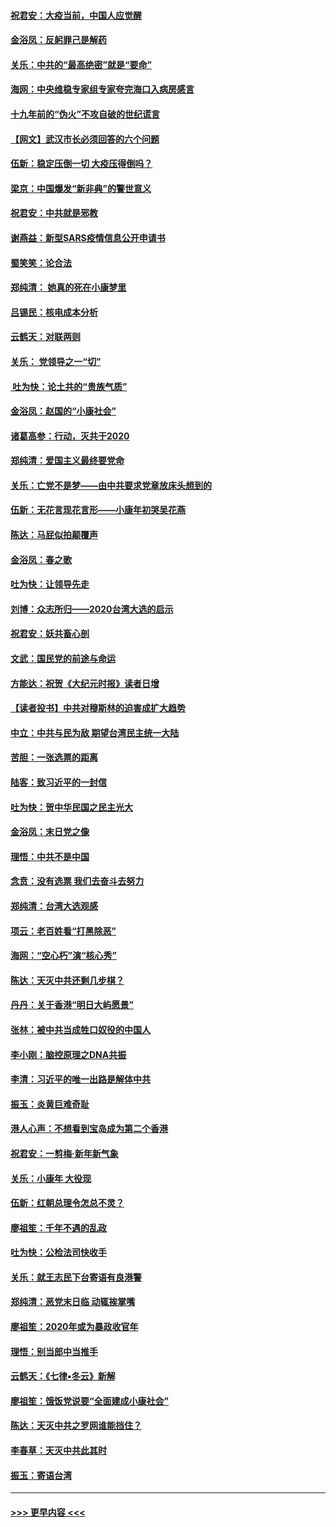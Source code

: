 #### [祝君安：大疫当前，中国人应觉醒](../pages/nsc993/n11821946.md?t=01262331) 
#### [金浴凤：反躬罪己是解药](../pages/nsc993/n11820280.md?t=01262331) 
#### [关乐：中共的“最高绝密”就是“要命”](../pages/nsc993/n11816946.md?t=01262331) 
#### [海网：中央维稳专家组专家夸完海口入病房感言](../pages/nsc993/n11815138.md?t=01262331) 
#### [十九年前的“伪火”不攻自破的世纪谎言](../pages/nsc993/n11813238.md?t=01262331) 
#### [【网文】武汉市长必须回答的六个问题](../pages/nsc993/n11813848.md?t=01262331) 
#### [伍新：稳定压倒一切 大疫压得倒吗？](../pages/nsc993/n11812634.md?t=01262331) 
#### [梁京：中国爆发“新非典”的警世意义](../pages/nsc993/n11812554.md?t=01262331) 
#### [祝君安：中共就是邪教](../pages/nsc993/n11812431.md?t=01262331) 
#### [谢燕益：新型SARS疫情信息公开申请书](../pages/nsc993/n11808840.md?t=01262331) 
#### [蜀笑笑：论合法](../pages/nsc993/n11808064.md?t=01262331) 
#### [郑纯清： 她真的死在小康梦里](../pages/nsc993/n11806623.md?t=01262331) 
#### [吕锡民：核电成本分析](../pages/nsc993/n11806284.md?t=01262331) 
#### [云鹤天：对联两则](../pages/nsc993/n11805957.md?t=01262331) 
#### [关乐： 党领导之一“切”](../pages/nsc993/n11804505.md?t=01262331) 
#### [ 吐为快：论土共的“贵族气质”](../pages/nsc993/n11804490.md?t=01262331) 
#### [金浴凤：赵国的“小康社会”](../pages/nsc993/n11804452.md?t=01262331) 
#### [诸葛高参：行动，灭共于2020](../pages/nsc993/n11804120.md?t=01262331) 
#### [郑纯清：爱国主义最终要党命](../pages/nsc993/n11802197.md?t=01262331) 
#### [关乐：亡党不是梦——由中共要求党章放床头想到的](../pages/nsc993/n11802156.md?t=01262331) 
#### [伍新：无花言现花言形——小康年初哭吴花燕](../pages/nsc993/n11800044.md?t=01262331) 
#### [陈达：马屁似拍颠覆声](../pages/nsc993/n11800010.md?t=01262331) 
#### [金浴凤：春之歌](../pages/nsc993/n11797687.md?t=01262331) 
#### [吐为快：让领导先走](../pages/nsc993/n11797512.md?t=01262331) 
#### [刘博：众志所归——2020台湾大选的启示](../pages/nsc993/n11796878.md?t=01262331) 
#### [祝君安：妖共畜心剖](../pages/nsc993/n11794273.md?t=01262331) 
#### [文武：国民党的前途与命运](../pages/nsc993/n11794198.md?t=01262331) 
#### [方能达：祝贺《大纪元时报》读者日增](../pages/nsc993/n11793807.md?t=01262331) 
#### [【读者投书】中共对穆斯林的迫害成扩大趋势](../pages/nsc993/n11791371.md?t=01262331) 
#### [中立：中共与民为敌 期望台湾民主统一大陆](../pages/nsc993/n11790392.md?t=01262331) 
#### [苦胆：一张选票的距离](../pages/nsc993/n11788914.md?t=01262331) 
#### [陆客：致习近平的一封信](../pages/nsc993/n11788867.md?t=01262331) 
#### [吐为快：贺中华民国之民主光大](../pages/nsc993/n11788618.md?t=01262331) 
#### [金浴凤：末日党之像](../pages/nsc993/n11787475.md?t=01262331) 
#### [理悟：中共不是中国](../pages/nsc993/n11787463.md?t=01262331) 
#### [念贲：没有选票  我们去奋斗去努力](../pages/nsc993/n11787398.md?t=01262331) 
#### [郑纯清：台湾大选观感](../pages/nsc993/n11786210.md?t=01262331) 
#### [项云：老百姓看“打黑除恶”](../pages/nsc993/n11785398.md?t=01262331) 
#### [海网：“空心朽”演“核心秀”](../pages/nsc993/n11783874.md?t=01262331) 
#### [陈达：天灭中共还剩几步棋？](../pages/nsc993/n11783719.md?t=01262331) 
#### [丹丹：关于香港“明日大屿愿景”](../pages/nsc993/n11783273.md?t=01262331) 
#### [张林：被中共当成牲口奴役的中国人](../pages/nsc993/n11782397.md?t=01262331) 
#### [李小刚：脑控原理之DNA共振](../pages/nsc993/n11780962.md?t=01262331) 
#### [李清：习近平的唯一出路是解体中共](../pages/nsc993/n11780866.md?t=01262331) 
#### [振玉：炎黄巨难奇耻](../pages/nsc993/n11779632.md?t=01262331) 
#### [港人心声：不想看到宝岛成为第二个香港](../pages/nsc993/n11778817.md?t=01262331) 
#### [祝君安：一剪梅‧新年新气象](../pages/nsc993/n11776340.md?t=01262331) 
#### [关乐：小康年 大役现](../pages/nsc993/n11774213.md?t=01262331) 
#### [伍新：红朝总理令怎总不灵？](../pages/nsc993/n11770813.md?t=01262331) 
#### [廖祖笙：千年不遇的乱政](../pages/nsc993/n11770373.md?t=01262331) 
#### [吐为快：公检法司快收手](../pages/nsc993/n11770359.md?t=01262331) 
#### [关乐：就王志民下台寄语有良港警](../pages/nsc993/n11769903.md?t=01262331) 
#### [郑纯清：恶党末日临 动辄挨掌嘴](../pages/nsc993/n11769356.md?t=01262331) 
#### [廖祖笙：2020年或为暴政收官年](../pages/nsc993/n11768216.md?t=01262331) 
#### [理悟：别当郎中当推手](../pages/nsc993/n11768243.md?t=01262331) 
#### [云鹤天：《七律▪冬云》新解](../pages/nsc993/n11768204.md?t=01262331) 
#### [廖祖笙：饿饭党说要“全面建成小康社会”](../pages/nsc993/n11767482.md?t=01262331) 
#### [陈达：天灭中共之罗网谁能挡住？](../pages/nsc993/n11767465.md?t=01262331) 
#### [李春草：天灭中共此其时](../pages/nsc993/n11767452.md?t=01262331) 
#### [振玉：寄语台湾](../pages/nsc993/n11767432.md?t=01262331) 

----
#### [ >>> 更早内容 <<< ](../indexes/nsc993-earlier.md)
